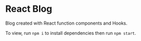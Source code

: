 # React Blog

Blog created with React function components and Hooks.

To view, run `npm i` to install dependencies then run `npm start`.
